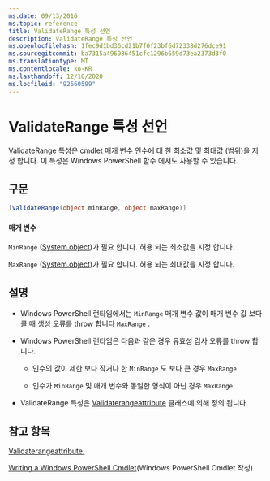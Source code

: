 ```yaml
---
ms.date: 09/13/2016
ms.topic: reference
title: ValidateRange 특성 선언
description: ValidateRange 특성 선언
ms.openlocfilehash: 1fec9d1bd36cd21b7f0f23bf6d72338d276dce91
ms.sourcegitcommit: ba7315a496986451cfc1296b659d73ea2373d3f0
ms.translationtype: MT
ms.contentlocale: ko-KR
ms.lasthandoff: 12/10/2020
ms.locfileid: "92660599"
---
```

# <a name="validaterange-attribute-declaration"></a>ValidateRange 특성 선언

ValidateRange 특성은 cmdlet 매개 변수 인수에 대 한 최소값 및 최대값 (범위)을 지정 합니다. 이 특성은 Windows PowerShell 함수 에서도 사용할 수 있습니다.

## <a name="syntax"></a>구문

```csharp
[ValidateRange(object minRange, object maxRange)]
```

#### <a name="parameters"></a>매개 변수

`MinRange` ([System.object](/dotnet/api/system.object))가 필요 합니다. 허용 되는 최소값을 지정 합니다.

`MaxRange` ([System.object](/dotnet/api/system.object))가 필요 합니다. 허용 되는 최대값을 지정 합니다.

## <a name="remarks"></a>설명

- Windows PowerShell 런타임에서는 `MinRange` 매개 변수 값이 매개 변수 값 보다 클 때 생성 오류를 throw 합니다 `MaxRange` .

- Windows PowerShell 런타임은 다음과 같은 경우 유효성 검사 오류를 throw 합니다.

  - 인수의 값이 제한 보다 작거나 한 `MinRange` 도 보다 큰 경우 `MaxRange`

  - 인수가 `MinRange` 및 매개 변수와 동일한 형식이 아닌 경우 `MaxRange`

- ValidateRange 특성은 [Validaterangeattribute](/dotnet/api/System.Management.Automation.ValidateRangeAttribute) 클래스에 의해 정의 됩니다.

## <a name="see-also"></a>참고 항목

[Validaterangeattribute.](/dotnet/api/System.Management.Automation.ValidateRangeAttribute)

[Writing a Windows PowerShell Cmdlet](./writing-a-windows-powershell-cmdlet.md)(Windows PowerShell Cmdlet 작성)
